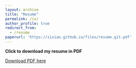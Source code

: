 ```yaml
---
layout: archive
title: "Resume"
permalink: /cv/
author_profile: true
redirect_from:
  - /resume
paperurl: 'https://zixiao.github.io/files/resume.git.pdf'
---
```


**Click to download my resume in PDF**

[Download PDF here](https://zixiao.github.io/files/resume.git.pdf)

